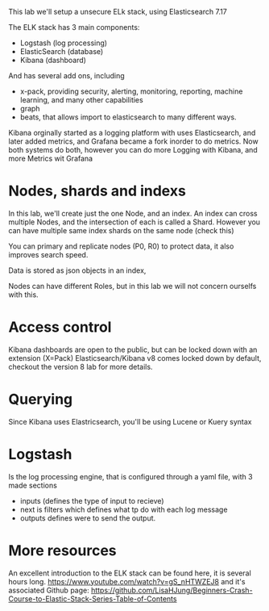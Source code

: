 This lab we'll setup a unsecure ELk stack, using Elasticsearch 7.17

The ELK stack has 3 main components:
- Logstash (log processing)
- ElasticSearch (database)
- Kibana (dashboard)


And has several add ons, including
 
 - x-pack, providing security, alerting, monitoring, reporting, machine learning, and many other capabilities
 - graph
 - beats, that allows import to elasticsearch to many different ways.  


Kibana orginally started as a logging platform with uses Elasticsearch, and later added metrics, and Grafana became a fork inorder to do metrics.
Now both systems do both, however you can do more Logging with Kibana, and more Metrics wit Grafana



# Nodes, shards and indexs

In this lab, we'll create just the one Node, and an index. An index can cross multiple Nodes, and the intersection of each is called a Shard. However you can have multiple same index shards on the same node (check this)

You can primary and replicate nodes (P0, R0) to protect data, it also improves search speed. 

Data is stored as json objects in an index, 

Nodes can have different Roles, but in this lab we will not concern ourselfs with this.


# Access control

Kibana dashboards are open to the public, but can be locked down with an extension (X=Pack)
Elasticsearch/Kibana v8 comes locked down by default, checkout the version 8 lab for more details.
# Querying

Since Kibana uses Elastricsearch, you'll be using Lucene or Kuery syntax

# Logstash

Is the log processing engine, that is configured through a yaml file, with 3 made sections

- inputs (defines the type of input to recieve)
- next is filters  which defines what tp do with each log message
- outputs defines were to send the output. 

# More resources
An excellent introduction to the ELK stack can be found here, it is several hours long. https://www.youtube.com/watch?v=gS_nHTWZEJ8  and it's associated Github page: https://github.com/LisaHJung/Beginners-Crash-Course-to-Elastic-Stack-Series-Table-of-Contents